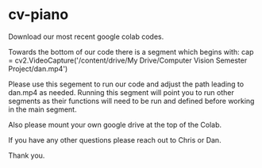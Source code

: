 # cv-piano

Download our most recent google colab codes.

Towards the bottom of our code there is a segment which begins with:
cap = cv2.VideoCapture('/content/drive/My Drive/Computer Vision Semester Project/dan.mp4')

Please use this segement to run our code and adjust the path leading to dan.mp4 as needed.
Running this segment will point you to run other segments as their functions will need to be run and defined before working in the main segment.

Also please mount your own google drive at the top of the Colab. 

If you have any other questions please reach out to Chris or Dan.

Thank you.
